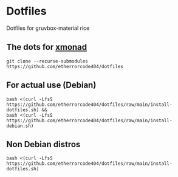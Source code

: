 # Dotfiles
Dotfiles for gruvbox-material rice
## The dots for [xmonad](https://github.com/etherrorcode404/xmonad) 
```
git clone --recurse-submodules https://github.com/etherrorcode404/dotfiles
```

## For actual use (Debian)
```
bash <(curl -LfsS https://github.com/etherrorcode404/dotfiles/raw/main/install-dotfiles.sh) &&
bash <(curl -LfsS https://github.com/etherrorcode404/dotfiles/raw/main/install-debian.sh)
```

## Non Debian distros
```
bash <(curl -LfsS https://github.com/etherrorcode404/dotfiles/raw/main/install-dotfiles.sh)
```
